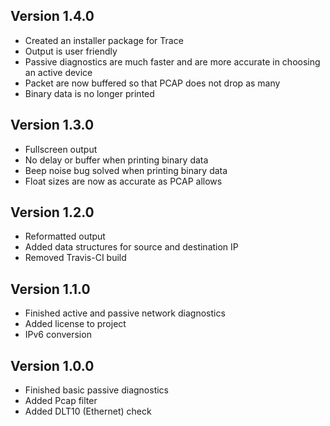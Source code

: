 ## <a name="v140">Version 1.4.0</a>
- Created an installer package for Trace
- Output is user friendly
- Passive diagnostics are much faster and are more accurate in choosing an active device
- Packet are now buffered so that PCAP does not drop as many
- Binary data is no longer printed

## <a name="v130">Version 1.3.0</a>
- Fullscreen output
- No delay or buffer when printing binary data
- Beep noise bug solved when printing binary data
- Float sizes are now as accurate as PCAP allows

## <a name="v120">Version 1.2.0</a>
- Reformatted output
- Added data structures for source and destination IP
- Removed Travis-CI build

## <a name="v110">Version 1.1.0</a>
- Finished active and passive network diagnostics
- Added license to project
- IPv6 conversion

## <a name="v100">Version 1.0.0</a>
- Finished basic passive diagnostics
- Added Pcap filter
- Added DLT10 (Ethernet) check
